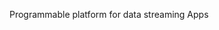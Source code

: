 Programmable platform for data streaming Apps<br />

<!-- 
Programmable Platform for Data Streaming<br />
Data Streaming for Developers<br />
-->